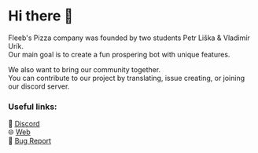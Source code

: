 # Hi there 👋

Fleeb's Pizza company was founded by two students Petr Liška & Vladimír Urík.<br>
Our main goal is to create a fun prospering bot with unique features.

We also want to bring our community together.<br> 
You can contribute to our project by translating, issue creating, or joining our discord server.

### Useful links:<br>
👾 [Discord](https://discord.gg/4jqtrxKqCT)<br>
🌐 [Web](https://fleebs.gg/)<br>
🐛 [Bug Report](https://discord.gg/4jqtrxKqCT)
